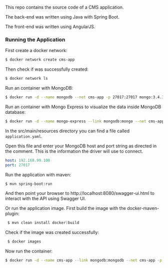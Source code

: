 This repo contains the source code of a CMS application.

The back-end was written using Java with Spring Boot.

The front-end was written using AngularJS.

### Running the Application
 
First create a docker network:
 
  ```bash
 $ docker network create cms-app
  ```
  
Then check if was successfully created:
 
  ```bash
 $ docker network ls
  ```
  
Run an container with MongoDB:

 ```bash
$ docker run -d --name mongodb --net cms-app -p 27017:27017 mongo:3.4.10
 ``` 
 
 Run an container with Mongo Express to visualize the data inside MongoDB database:
 
  ```bash
 $ docker run -d --name mongo-express --link mongodb:mongo --net cms-app -p 8081:8081 mongo-express
  ```

In the src/main/resources directory you can find a file called ```application.yaml```.

Open this file and enter your MongoDB host and port string as directed in the comment. This is the information the driver will use to connect.

```yml
host: 192.168.99.100
port: 27017
```

Run the application with maven:

```bash
$ mvn spring-boot:run
```

And then point your browser to http://localhost:8080/swagger-ui.html to interact with the API using Swagger UI.
 
Or run the application image. First build the image with the docker-maven-plugin:
 
```bash
 $ mvn clean install docker:build
```
  
Check if the image was created successfully:
  
```bash
 $ docker images
```
 
 Now run the container:
 
  ```bash
 $ docker run -d --name cms-app --link mongodb:mongodb --net cms-app -p 8080:8080 filipebezerra/cms-app:latest
  ```